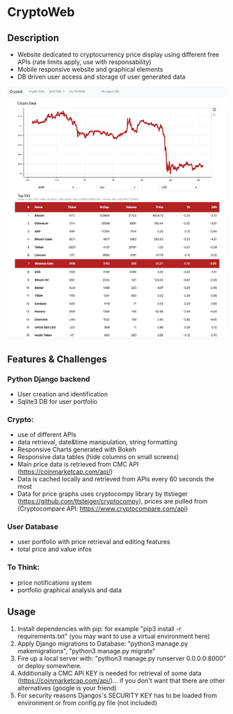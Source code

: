 # CryptoWeb

## Description
- Website dedicated to cryptocurrency price display using different free APIs (rate limits apply, use with responsability)
- Mobile responsive website and graphical elements
- DB driven user access and storage of user generated data

![screenshot](cryptox.png)
## Features & Challenges
### Python Django backend
  - User creation and identification
  - Sqlite3 DB for user portfolio

### Crypto:
- use of different APIs
- data retrieval, date&time manipulation, string formatting
- Responsive Charts generated with Bokeh
- Responsive data tables (hide columns on small screens)
- Main price data is retrieved from CMC API (https://coinmarketcap.com/api/)
- Data is cached locally and retrieved from APIs every 60 seconds the most
- Data for price graphs uses cryptocompy library by ttstieger (https://github.com/ttsteiger/cryptocompy), prices are pulled from (Cryptocompare API: https://www.cryptocompare.com/api)

### User Database
- user portfolio with price retrieval and editing features
- total price and value infos

### To Think:
- price notifications system
- portfolio graphical analysis and data

## Usage
1. Install dependencies with pip: for example "pip3 install -r requirements.txt" (you may want to use a virtual environment here)
2. Apply Django migrations to Database: "python3 manage.py makemigrations", "python3 manage.py migrate"
3. Fire up a local server with: "python3 manage.py runserver 0.0.0.0:8000" or deploy somewhere.
4. Additionally a CMC API KEY is needed for retrieval of some data (https://coinmarketcap.com/api/)... if you don't want that there are other alternatives (google is your friend)
5. For security reasons Djangos's SECURITY KEY has to be loaded from environment or from config.py file (not included)
